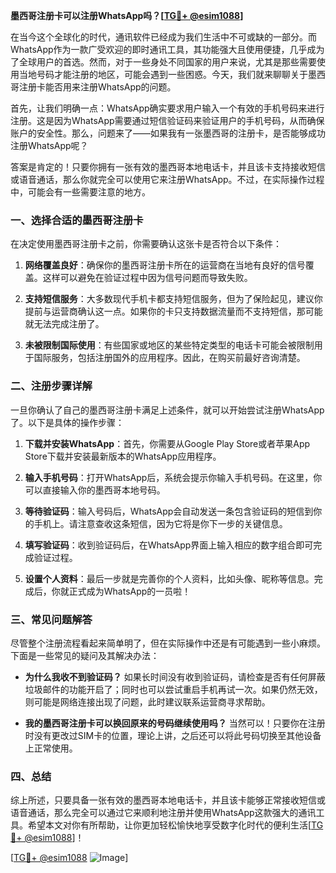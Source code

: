 **墨西哥注册卡可以注册WhatsApp吗？[[TG💪+ @esim1088](https://t.me/s/esim1088)]**

在当今这个全球化的时代，通讯软件已经成为我们生活中不可或缺的一部分。而WhatsApp作为一款广受欢迎的即时通讯工具，其功能强大且使用便捷，几乎成为了全球用户的首选。然而，对于一些身处不同国家的用户来说，尤其是那些需要使用当地号码才能注册的地区，可能会遇到一些困惑。今天，我们就来聊聊关于墨西哥注册卡能否用来注册WhatsApp的问题。

首先，让我们明确一点：WhatsApp确实要求用户输入一个有效的手机号码来进行注册。这是因为WhatsApp需要通过短信验证码来验证用户的手机号码，从而确保账户的安全性。那么，问题来了——如果我有一张墨西哥的注册卡，是否能够成功注册WhatsApp呢？

答案是肯定的！只要你拥有一张有效的墨西哥本地电话卡，并且该卡支持接收短信或语音通话，那么你就完全可以使用它来注册WhatsApp。不过，在实际操作过程中，可能会有一些需要注意的地方。

### 一、选择合适的墨西哥注册卡

在决定使用墨西哥注册卡之前，你需要确认这张卡是否符合以下条件：

1. **网络覆盖良好**：确保你的墨西哥注册卡所在的运营商在当地有良好的信号覆盖。这样可以避免在验证过程中因为信号问题而导致失败。
   
2. **支持短信服务**：大多数现代手机卡都支持短信服务，但为了保险起见，建议你提前与运营商确认这一点。如果你的卡只支持数据流量而不支持短信，那可能就无法完成注册了。

3. **未被限制国际使用**：有些国家或地区的某些特定类型的电话卡可能会被限制用于国际服务，包括注册国外的应用程序。因此，在购买前最好咨询清楚。

### 二、注册步骤详解

一旦你确认了自己的墨西哥注册卡满足上述条件，就可以开始尝试注册WhatsApp了。以下是具体的操作步骤：

1. **下载并安装WhatsApp**：首先，你需要从Google Play Store或者苹果App Store下载并安装最新版本的WhatsApp应用程序。

2. **输入手机号码**：打开WhatsApp后，系统会提示你输入手机号码。在这里，你可以直接输入你的墨西哥本地号码。

3. **等待验证码**：输入号码后，WhatsApp会自动发送一条包含验证码的短信到你的手机上。请注意查收这条短信，因为它将是你下一步的关键信息。

4. **填写验证码**：收到验证码后，在WhatsApp界面上输入相应的数字组合即可完成验证过程。

5. **设置个人资料**：最后一步就是完善你的个人资料，比如头像、昵称等信息。完成后，你就正式成为WhatsApp的一员啦！

### 三、常见问题解答

尽管整个注册流程看起来简单明了，但在实际操作中还是有可能遇到一些小麻烦。下面是一些常见的疑问及其解决办法：

- **为什么我收不到验证码？**
  如果长时间没有收到验证码，请检查是否有任何屏蔽垃圾邮件的功能开启了；同时也可以尝试重启手机再试一次。如果仍然无效，则可能是网络连接出现了问题，此时建议联系运营商寻求帮助。

- **我的墨西哥注册卡可以换回原来的号码继续使用吗？**
  当然可以！只要你在注册时没有更改过SIM卡的位置，理论上讲，之后还可以将此号码切换至其他设备上正常使用。

### 四、总结

综上所述，只要具备一张有效的墨西哥本地电话卡，并且该卡能够正常接收短信或语音通话，那么完全可以通过它来顺利地注册并使用WhatsApp这款强大的通讯工具。希望本文对你有所帮助，让你更加轻松愉快地享受数字化时代的便利生活[[TG💪+ @esim1088](https://t.me/s/esim1088)]！

[[TG💪+ @esim1088](https://t.me/s/esim1088) ![Image](https://i.postimg.cc/4NQfJmqS/Snipaste-2025-05-13-00-14-12.png)]